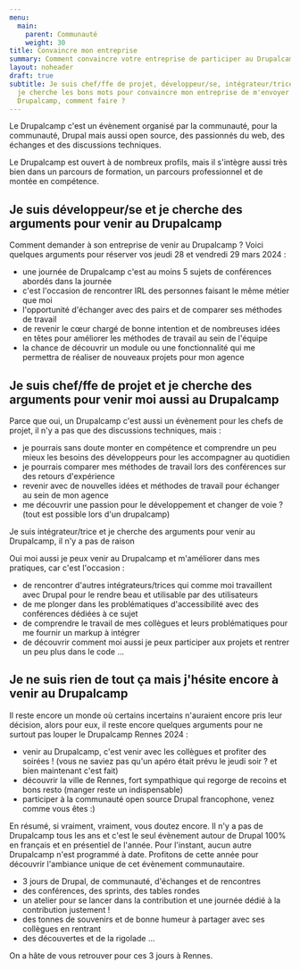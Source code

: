 ```yaml
---
menu:
  main:
    parent: Communauté
    weight: 30
title: Convaincre mon entreprise
summary: Comment convaincre votre entreprise de participer au Drupalcamp.
layout: noheader
draft: true
subtitle: Je suis chef/ffe de projet, développeur/se, intégrateur/trice, ... et
  je cherche les bons mots pour convaincre mon entreprise de m'envoyer au
  Drupalcamp, comment faire ?
---
```

Le Drupalcamp c'est un évènement organisé par la communauté, pour la communauté, Drupal mais aussi open source, des passionnés du web, des échanges et des discussions techniques.

Le Drupalcamp est ouvert à de nombreux profils, mais il s'intègre aussi très bien dans un parcours de formation, un parcours professionnel et de montée en compétence.

## Je suis développeur/se et je cherche des arguments pour venir au Drupalcamp

Comment demander à son entreprise de venir au Drupalcamp ? Voici quelques arguments pour réserver vos jeudi 28 et vendredi 29 mars 2024 : 

* une journée de Drupalcamp c'est au moins 5 sujets de conférences abordés dans la journée
* c'est l'occasion de rencontrer IRL des personnes faisant le même métier que moi
* l'opportunité d'échanger avec des pairs et de comparer ses méthodes de travail
* de revenir le cœur chargé de bonne intention et de nombreuses idées en têtes pour améliorer les méthodes de travail au sein de l'équipe
* la chance de découvrir un module ou une fonctionnalité qui me permettra de réaliser de nouveaux projets pour mon agence

## Je suis chef/ffe de projet et je cherche des arguments pour venir moi aussi au Drupalcamp

Parce que oui, un Drupalcamp c'est aussi un évènement pour les chefs de projet, il n'y a pas que des discussions techniques, mais : 

* je pourrais sans doute monter en compétence et comprendre un peu mieux les besoins des développeurs pour les accompagner au quotidien
* je pourrais comparer mes méthodes de travail lors des conférences sur des retours d'expérience
* revenir avec de nouvelles idées et méthodes de travail pour échanger au sein de mon agence
* me découvrir une passion pour le développement et changer de voie ? (tout est possible lors d'un drupalcamp)

Je suis intégrateur/trice et je cherche des arguments pour venir au Drupalcamp, il n'y a pas de raison

Oui moi aussi je peux venir au Drupalcamp et m'améliorer dans mes pratiques, car c'est l'occasion : 

* de rencontrer d'autres intégrateurs/trices qui comme moi travaillent avec Drupal pour le rendre beau et utilisable par des utilisateurs
* de me plonger dans les problématiques d'accessibilité avec des conférences dédiées à ce sujet
* de comprendre le travail de mes collègues et leurs problématiques pour me fournir un markup à intégrer
* de découvrir comment moi aussi je peux participer aux projets et rentrer un peu plus dans le code ...

## Je ne suis rien de tout ça mais j'hésite encore à venir au Drupalcamp

Il reste encore un monde où certains incertains n'auraient encore pris leur décision, alors pour eux, il reste encore quelques arguments pour ne surtout pas louper le Drupalcamp Rennes 2024 : 

* venir au Drupalcamp, c'est venir avec les collègues et profiter des soirées ! (vous ne saviez pas qu'un apéro était prévu le jeudi soir ? et bien maintenant c'est fait)
* découvrir la ville de Rennes, fort sympathique qui regorge de recoins et bons resto (manger reste un indispensable)
* participer à la communauté open source Drupal francophone, venez comme vous êtes :)



En résumé, si vraiment, vraiment, vous doutez encore. Il n'y a pas de Drupalcamp tous les ans et c'est le seul évènement autour de Drupal 100% en français et en présentiel de l'année. Pour l'instant, aucun autre Drupalcamp n'est programmé à date. Profitons de cette année pour découvrir l'ambiance unique de cet évènement communautaire.

* 3 jours de Drupal, de communauté, d'échanges et de rencontres
* des conférences, des sprints, des tables rondes
* un atelier pour se lancer dans la contribution et une journée dédié à la contribution justement !
* des tonnes de souvenirs et de bonne humeur à partager avec ses collègues en rentrant
* des découvertes et de la rigolade ...



On a hâte de vous retrouver pour ces 3 jours à Rennes.
